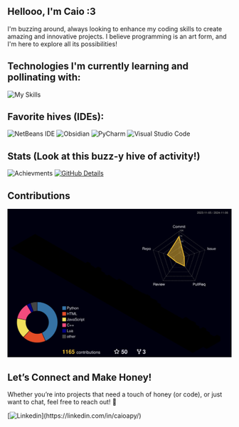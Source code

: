 ## Hellooo, I'm Caio :3  
I'm buzzing around, always looking to enhance my coding skills to create amazing and innovative projects. I believe programming is an art form, and I'm here to explore all its possibilities!

## Technologies I'm currently learning and pollinating with:
![My Skills](https://skillicons.dev/icons?i=py,cpp,java,html,css,js,react,lua,azure,mysql,git)

## Favorite hives (IDEs):
![NetBeans IDE](https://img.shields.io/badge/NetBeansIDE-1B6AC6.svg?style=for-the-badge&logo=apache-netbeans-ide&logoColor=white) ![Obsidian](https://img.shields.io/badge/Obsidian-%23483699.svg?style=for-the-badge&logo=obsidian&logoColor=white) ![PyCharm](https://img.shields.io/badge/pycharm-143?style=for-the-badge&logo=pycharm&logoColor=black&color=black&labelColor=green)  ![Visual Studio Code](https://img.shields.io/badge/Visual%20Studio%20Code-0078d7.svg?style=for-the-badge&logo=visual-studio-code&logoColor=white)

## Stats (Look at this buzz-y hive of activity!)
![Achievments](https://github-profile-trophy.vercel.app/?username=CaioaPy&row=1&column=3&theme=dracula&margin-w=15&margin-h=1)
[![GitHub Details](http://github-profile-summary-cards.vercel.app/api/cards/profile-details?username=CaioaPy&theme=dracula)](https://github.com/vn7n24fzkq/github-profile-summary-cards)

## Contributions
![Status](./profile-3d-contrib/profile-night-rainbow.svg)

## Let’s Connect and Make Honey!  
Whether you’re into projects that need a touch of honey (or code), or just want to chat, feel free to reach out! 🐝  

[![Linkedin](https://skillicons.dev/icons?i=linkedin,)](https://linkedin.com/in/caioapy/)
